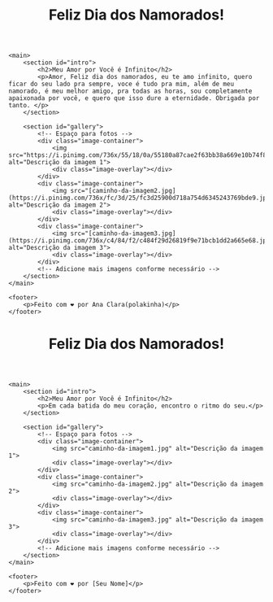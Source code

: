<!DOCTYPE html>
<html lang="pt-br">
<head>
    <meta charset="UTF-8">
    <meta name="viewport" content="width=device-width, initial-scale=1.0">
    <title>Dia dos Namorados</title>
    <link rel="stylesheet" href="css/style.css">
</head>
<body>
    <header>
        <h1>Feliz Dia dos Namorados!</h1>
    </header>

    <main>
        <section id="intro">
            <h2>Meu Amor por Você é Infinito</h2>
            <p>Amor, Feliz dia dos namorados, eu te amo infinito, quero ficar do seu lado pra sempre, voce é tudo pra mim, além de meu namorado, é meu melhor amigo, pra todas as horas, sou completamente apaixonada por você, e quero que isso dure a eternidade. Obrigada por tanto. </p>
        </section>

        <section id="gallery">
            <!-- Espaço para fotos -->
            <div class="image-container">
                <img src="https://i.pinimg.com/736x/55/18/0a/55180a87cae2f63bb38a669e10b74f84.jpg" alt="Descrição da imagem 1">
                <div class="image-overlay"></div>
            </div>
            <div class="image-container">
                <img src="[caminho-da-imagem2.jpg](https://i.pinimg.com/736x/fc/3d/25/fc3d25900d718a754d6345243769bde9.jpg)" alt="Descrição da imagem 2">
                <div class="image-overlay"></div>
            </div>
            <div class="image-container">
                <img src="[caminho-da-imagem3.jpg](https://i.pinimg.com/736x/c4/84/f2/c484f29d26819f9e71bcb1dd2a665e68.jpg)" alt="Descrição da imagem 3">
                <div class="image-overlay"></div>
            </div>
            <!-- Adicione mais imagens conforme necessário -->
        </section>
    </main>

    <footer>
        <p>Feito com ❤️ por Ana Clara(polakinha)</p>
    </footer>
</body>
</html>
<!DOCTYPE html>
<html lang="pt-br">
<head>
    <meta charset="UTF-8">
    <meta name="viewport" content="width=device-width, initial-scale=1.0">
    <title>Dia dos Namorados</title>
    <link rel="stylesheet" href="css/style.css">
</head>
<body>
    <header>
        <h1>Feliz Dia dos Namorados!</h1>
    </header>

    <main>
        <section id="intro">
            <h2>Meu Amor por Você é Infinito</h2>
            <p>Em cada batida do meu coração, encontro o ritmo do seu.</p>
        </section>

        <section id="gallery">
            <!-- Espaço para fotos -->
            <div class="image-container">
                <img src="caminho-da-imagem1.jpg" alt="Descrição da imagem 1">
                <div class="image-overlay"></div>
            </div>
            <div class="image-container">
                <img src="caminho-da-imagem2.jpg" alt="Descrição da imagem 2">
                <div class="image-overlay"></div>
            </div>
            <div class="image-container">
                <img src="caminho-da-imagem3.jpg" alt="Descrição da imagem 3">
                <div class="image-overlay"></div>
            </div>
            <!-- Adicione mais imagens conforme necessário -->
        </section>
    </main>

    <footer>
        <p>Feito com ❤️ por [Seu Nome]</p>
    </footer>
</body>
</html>


